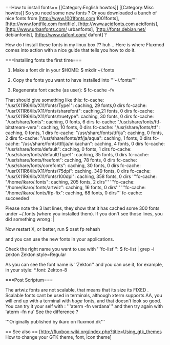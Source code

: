 ==How to install fonts==
[[Category:English howtos]]
[[Category:Misc howtos]]
So you need some new fonts ?
Or you downloaded a bunch of nice fonts from [http://www.1001fonts.com 1001fonts], [http://www.fontfile.com fontifile], [http://www.acidfonts.com acidfonts], [http://www.urbanfonts.com/ urbanfonts], [http://fonts.debian.net/ debianfonts], [http://www.dafont.com/ dafont] ?

How do I install these fonts in my linux box ?? huh ..
Here is where Fluxmod comes into action with a nice guide that tells you how to do it.


===Installing fonts the first time===

1. Make a font dir in your $HOME:
 $ mkdir ~/.fonts

2. Copy the fonts you want to have installed into '''~/.fonts/'''

3. Regenerate font cache (as user):
 $ fc-cache -fv

That should give something like this: 
 fc-cache: "/usr/X11R6/lib/X11/fonts/Type1":
 caching, 29 fonts,0 dirs
 fc-cache: "/usr/X11R6/lib/X11/fonts/sharefont": caching,21 fonts, 0 dirs
 fc-cache: "/usr/X11R6/lib/X11/fonts/truetype": caching, 30 fonts, 0 dirs
 fc-cache: "/usr/share/fonts": caching, 0 fonts, 6 dirs
 fc-cache: "/usr/share/fonts/ttf-bitstream-vera": caching, 10 fonts, 0 dirs
 fc-cache: "/usr/share/fonts/ttf": caching, 0 fonts, 1 dirs
 fc-cache: "/usr/share/fonts/ttf/ja": caching, 0 fonts, 2 dirs
 fc-cache: "/usr/share/fonts/ttf/ja/aqua": caching, 1 fonts, 0 dirs
 fc-cache: "/usr/share/fonts/ttf/ja/mikachan": caching, 4 fonts, 0 dirs
 fc-cache: "/usr/share/fonts/default": caching, 0 fonts, 1 dirs
 fc-cache: "/usr/share/fonts/default/Type1": caching, 35 fonts, 0 dirs
 fc-cache: "/usr/share/fonts/freefont": caching, 78 fonts, 0 dirs
 fc-cache: "/usr/share/fonts/corefonts": caching, 30 fonts, 0 dirs
 fc-cache: "/usr/X11R6/lib/X11/fonts/75dpi": caching, 349 fonts, 0 dirs
 fc-cache: "/usr/X11R6/lib/X11/fonts/100dpi": caching, 358 fonts, 0 dirs
 '''fc-cache: "/home/ikaro/.fonts": caching, 205 fonts, 2 dirs'''
 '''fc-cache: "/home/ikaro/.fonts/artwiz": caching, 16 fonts, 0 dirs'''
 '''fc-cache: "/home/ikaro/.fonts/lfp-fix": caching, 68 fonts, 0 dirs'''
 fc-cache: succeeded


Please note the 3 last lines, they show that it has cached some 300 fonts under ~/.fonts (where you installed them). If you don't see those lines, you did something wrong :|

Now restart X, or better, run
 $ xset fp rehash

and you can use the new fonts in your applications.

Check the right name you want to use with '''fc-list''':
 $ fc-list | grep -i zekton
  Zekton:style=Regular

As you can see the font name is ''Zekton'' and you can use it, for example, in your style:
 *.font: Zekton-8

===Post Scriptum===

The artwiz fonts are not scalable, that means that its size its FIXED .
Scalable fonts cant be used in terminals, although xterm supports AA, you will end up with a terminal with _huge_ fonts, and that doesn't look so good.
You can try it your self with : '''aterm -fn verdana''' and then try again with 'aterm -fn nu'
See the difference ?

'''Originally published by ikaro on fluxmod.dk'''


== See also ==
[http://fluxbox-wiki.org/index.php?title=Using_gtk_themes How to change your GTK theme, font, icon theme]